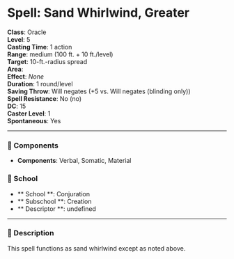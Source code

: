 
# Spell: Sand Whirlwind, Greater
**Class**: Oracle  
**Level**: 5  
**Casting Time**: 1 action  
**Range**: medium (100 ft. + 10 ft./level)  
**Target**: 10-ft.-radius spread  
**Area**:   
**Effect**: _None_  
**Duration**: 1 round/level  
**Saving Throw**: Will negates (+5 vs. Will negates (blinding only))  
**Spell Resistance**: No (no)  
**DC**: 15  
**Caster Level**: 1  
**Spontaneous**: Yes

---

### 🔮 Components
- **Components**: Verbal, Somatic, Material

### 🏫 School
- ** School **: Conjuration
- ** Subschool **: Creation
- ** Descriptor **: undefined
---

### 📜 Description
This spell functions as sand whirlwind except as noted above.
